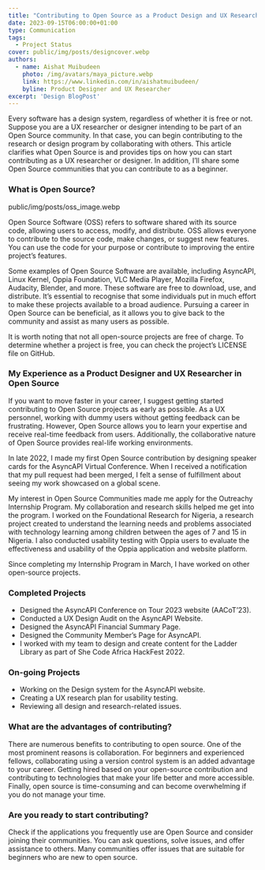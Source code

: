 ```yaml
---
title: "Contributing to Open Source as a Product Design and UX Researcher"
date: 2023-09-15T06:00:00+01:00
type: Communication
tags:
  - Project Status
cover: public/img/posts/designcover.webp
authors:
  - name: Aishat Muibudeen
    photo: /img/avatars/maya_picture.webp
    link: https://www.linkedin.com/in/aishatmuibudeen/
    byline: Product Designer and UX Researcher
excerpt: 'Design BlogPost'
---
```

Every software has a design system, regardless of whether it is free or not. Suppose you are a UX researcher or designer intending to be part of an Open Source community. In that case, you can begin contributing to the research or design program by collaborating with others. This article clarifies what Open Source is and provides tips on how you can start contributing as a UX researcher or designer. In addition, I’ll share some Open Source communities that you can contribute to as a beginner.

### What is Open Source?

public/img/posts/oss_image.webp

Open Source Software (OSS) refers to software shared with its source code, allowing users to access, modify, and distribute. OSS allows everyone to contribute to the source code, make changes, or suggest new features. You can use the code for your purpose or contribute to improving the entire project’s features.

Some examples of Open Source Software are available, including AsyncAPI, Linux Kernel, Oppia Foundation, VLC Media Player, Mozilla Firefox, Audacity, Blender, and more. These software are free to download, use, and distribute. It’s essential to recognise that some individuals put in much effort to make these projects available to a broad audience. Pursuing a career in Open Source can be beneficial, as it allows you to give back to the community and assist as many users as possible.

It is worth noting that not all open-source projects are free of charge. To determine whether a project is free, you can check the project’s LICENSE file on GitHub.

### My Experience as a Product Designer and UX Researcher in Open Source

If you want to move faster in your career, I suggest getting started contributing to Open Source projects as early as possible. As a UX personnel, working with dummy users without getting feedback can be frustrating. However, Open Source allows you to learn your expertise and receive real-time feedback from users. Additionally, the collaborative nature of Open Source provides real-life working environments.

In late 2022, I made my first Open Source contribution by designing speaker cards for the AsyncAPI Virtual Conference. When I received a notification that my pull request had been merged, I felt a sense of fulfillment about seeing my work showcased on a global scene.

My interest in Open Source Communities made me apply for the Outreachy Internship Program. My collaboration and research skills helped me get into the program. I worked on the Foundational Research for Nigeria, a research project created to understand the learning needs and problems associated with technology learning among children between the ages of 7 and 15 in Nigeria. I also conducted usability testing with Oppia users to evaluate the effectiveness and usability of the Oppia application and website platform.

Since completing my Internship Program in March, I have worked on other open-source projects.

### Completed Projects

- Designed the AsyncAPI Conference on Tour 2023 website (AACoT’23).
- Conducted a UX Design Audit on the AsyncAPI Website.
- Designed the AsyncAPI Financial Summary Page.
- Designed the Community Member’s Page for AsyncAPI.
- I worked with my team to design and create content for the Ladder Library as part of She Code Africa HackFest 2022.

### On-going Projects

- Working on the Design system for the AsyncAPI website.
- Creating a UX research plan for usability testing.
- Reviewing all design and research-related issues.

### What are the advantages of contributing?

There are numerous benefits to contributing to open source. One of the most prominent reasons is collaboration. For beginners and experienced fellows, collaborating using a version control system is an added advantage to your career. Getting hired based on your open-source contribution and contributing to technologies that make your life better and more accessible.
Finally, open source is time-consuming and can become overwhelming if you do not manage your time.

### Are you ready to start contributing?

Check if the applications you frequently use are Open Source and consider joining their communities. You can ask questions, solve issues, and offer assistance to others. Many communities offer issues that are suitable for beginners who are new to open source.





